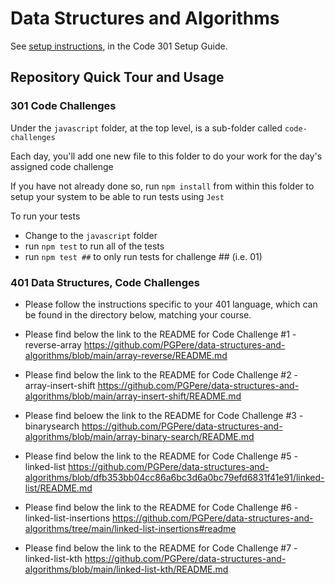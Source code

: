 # Data Structures and Algorithms

See [setup instructions](https://codefellows.github.io/setup-guide/code-301/3-code-challenges), in the Code 301 Setup Guide.

## Repository Quick Tour and Usage

### 301 Code Challenges

Under the `javascript` folder, at the top level, is a sub-folder called `code-challenges`

Each day, you'll add one new file to this folder to do your work for the day's assigned code challenge

If you have not already done so, run `npm install` from within this folder to setup your system to be able to run tests using `Jest`

To run your tests

- Change to the `javascript` folder
- run `npm test` to run all of the tests
- run `npm test ##` to only run tests for challenge ## (i.e. 01)

### 401 Data Structures, Code Challenges

- Please follow the instructions specific to your 401 language, which can be found in the directory below, matching your course.

- Please find below the link to the README for Code Challenge #1 - reverse-array
https://github.com/PGPere/data-structures-and-algorithms/blob/main/array-reverse/README.md

- Please find below the link to the README for Code Challenge #2 - array-insert-shift
https://github.com/PGPere/data-structures-and-algorithms/blob/main/array-insert-shift/README.md

- Please find beloew the link to the README for Code Challenge #3 - binarysearch
  https://github.com/PGPere/data-structures-and-algorithms/blob/main/array-binary-search/README.md
  
- Please find below the link to the README for Code Challenge #5 - linked-list
  https://github.com/PGPere/data-structures-and-algorithms/blob/dfb353bb04cc86a6bc3d6a0bc79efd6831f41e91/linked-list/README.md
  
- Please find below the link to the README for Code Challenge #6 - linked-list-insertions
  https://github.com/PGPere/data-structures-and-algorithms/tree/main/linked-list-insertions#readme
  
- Please find below the link to the README for Code Challenge #7 - linked-list-kth
  https://github.com/PGPere/data-structures-and-algorithms/blob/main/linked-list-kth/README.md
  
